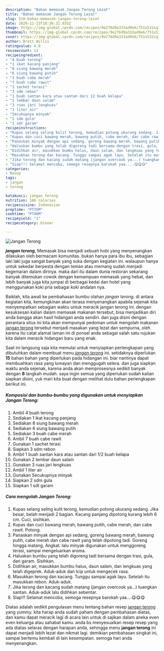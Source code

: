```yaml
---
description: "Bahan memasak Jangan Terong Lezat"
title: "Bahan memasak Jangan Terong Lezat"
slug: 510-bahan-memasak-jangan-terong-lezat
date: 2020-11-23T18:36:31.835Z
image: https://img-global.cpcdn.com/recipes/9e276d9a333ad9e6/751x532cq70/jangan-terong-foto-resep-utama.jpg
thumbnail: https://img-global.cpcdn.com/recipes/9e276d9a333ad9e6/751x532cq70/jangan-terong-foto-resep-utama.jpg
cover: https://img-global.cpcdn.com/recipes/9e276d9a333ad9e6/751x532cq70/jangan-terong-foto-resep-utama.jpg
author: Brett Willis
ratingvalue: 4.8
reviewcount: 13
recipeingredient:
- "4 buah terong"
- "1 ikat kacang panjang"
- "8 siung bawang merah"
- "6 siung bawang putih"
- "3 buah cabe merah"
- "7 buah cabe rawit"
- "1 sachet terasi"
- "3 sdm rebon"
- "1 buah santan kara atau santan dari 12 buah kelapa"
- "2 lembar daun salam"
- "3 ruas jari lengkuas"
- "1 liter air"
- "Secukupnya minyak"
- "2 sdm gula"
- "1 sdt garam"
recipeinstructions:
- "Kupas selang seling kulit terong, kemudian potong ukurang sedang. Jika besar, belah menjadi 2 bagian. Kacang panjang dipotong kurang lebih 6 cm. Cuci, sisihkan."
- "Kupas dan cuci bawang merah, bawang putih, cabe merah, dan cabe rawit. Potong."
- "Panaskan minyak dengan api sedang, goreng bawang merah, bawang putih, cabe merah dan cabe rawit yang telah dipotong tadi. Goreng hingga matang, Angkat. lalu minyak digunakan untuk menggoreng terasi, sampai mengeluarkan aroma."
- "Haluskan bumbu yang telah digoreng tadi bersama dengan trasi, gula, dan garam. Sisihkan."
- "Didihkan air, masukkan bumbu halus, daun salam, dan lengkuas yang telah digeprek. Aduk-aduk dan Icip untuk mengecek rasa."
- "Masukkan terong dan kacang. Tunggu sampai agak layu. Setelah itu masukkan rebon. Aduk-aduk."
- "Jika terong dan kacang sudah matang (jangan overcook ya...) tuangkan santan. Aduk-aduk lalu didihkan sebentar."
- "Siap!!! Selamat mencoba, semoga resepnya barokah yaa....😋😋😋"
categories:
- Resep
tags:
- jangan
- terong

katakunci: jangan terong 
nutrition: 166 calories
recipecuisine: Indonesian
preptime: "PT35M"
cooktime: "PT46M"
recipeyield: "1"
recipecategory: Dinner

---
```



![Jangan Terong](https://img-global.cpcdn.com/recipes/9e276d9a333ad9e6/751x532cq70/jangan-terong-foto-resep-utama.jpg)

<b><i>jangan terong</i></b>, Memasak bisa menjadi sebuah hobi yang menyenangkan dilakukan oleh bermacam komunitas. bukan hanya para ibu ibu, sebagian laki laki juga sangat banyak yang suka dengan kegiatan ini. walaupun hanya untuk sekedar berpesta dengan teman atau memang sudah menjadi kegemaran dalam dirinya. maka dari itu dalam dunia restoran sekarang banyak ditemukan cowok dengan kemampuan memasak yang hebat, dan lebih banyak juga kita jumpai di berbagai kedai dan hotel yang menggunakan koki pria sebagai koki andalan nya.

Baiklah, kita awali ke pembahasan bumbu olahan <i>jangan terong</i>. di antara kegiatan kita, kemungkinan akan terasa menyenangkan apabila sejenak kita menyempatkan sebagian waktu untuk meracik jangan terong ini. dengan kesuksesan kalian dalam memasak makanan tersebut, bisa menjadikan diri anda bangga akan hasil hidangan anda sendiri. dan juga disini dengan perantara situs ini kita akan mempunyai pedoman untuk mengolah makanan <u>jangan terong</u> tersebut menjadi masakan yang lezat dan sempurna, oleh karena itu catat alamat laman ini di ponsel anda sebagai salah satu rujukan kita dalam meracik hidangan baru yang enak.




Saat ini langsung saja kita memulai untuk menyiapkan perlengkapan yang dibutuhkan dalam membuat menu <u><i>jangan terong</i></u> ini. setidaknya diperlukan <b>15</b> bahan bahan yang diperlukan pada hidangan ini. biar nantinya dapat membuahkan rasa yang lumayan dan menggugah selera. dan juga siapkan waktu anda sejenak, karena anda akan memprosesnya sedikit banyak dengan <b>8</b> langkah mudah. saya ingin semua yang diperlukan sudah kalian siapkan disini, yuk mari kita buat dengan melihat dulu bahan perlengkapan berikut ini.

<!--inarticleads1-->

##### Komposisi dan bumbu-bumbu yang digunakan untuk menyiapkan Jangan Terong:

1. Ambil 4 buah terong
1. Sediakan 1 ikat kacang panjang
1. Sediakan 8 siung bawang merah
1. Sediakan 6 siung bawang putih
1. Sediakan 3 buah cabe merah
1. Ambil 7 buah cabe rawit
1. Gunakan 1 sachet terasi
1. Siapkan 3 sdm rebon
1. Ambil 1 buah santan kara atau santan dari 1/2 buah kelapa
1. Gunakan 2 lembar daun salam
1. Gunakan 3 ruas jari lengkuas
1. Ambil 1 liter air
1. Gunakan Secukupnya minyak
1. Siapkan 2 sdm gula
1. Siapkan 1 sdt garam




<!--inarticleads2-->

##### Cara mengolah Jangan Terong:

1. Kupas selang seling kulit terong, kemudian potong ukurang sedang. Jika besar, belah menjadi 2 bagian. Kacang panjang dipotong kurang lebih 6 cm. Cuci, sisihkan.
1. Kupas dan cuci bawang merah, bawang putih, cabe merah, dan cabe rawit. Potong.
1. Panaskan minyak dengan api sedang, goreng bawang merah, bawang putih, cabe merah dan cabe rawit yang telah dipotong tadi. Goreng hingga matang, Angkat. lalu minyak digunakan untuk menggoreng terasi, sampai mengeluarkan aroma.
1. Haluskan bumbu yang telah digoreng tadi bersama dengan trasi, gula, dan garam. Sisihkan.
1. Didihkan air, masukkan bumbu halus, daun salam, dan lengkuas yang telah digeprek. Aduk-aduk dan Icip untuk mengecek rasa.
1. Masukkan terong dan kacang. Tunggu sampai agak layu. Setelah itu masukkan rebon. Aduk-aduk.
1. Jika terong dan kacang sudah matang (jangan overcook ya...) tuangkan santan. Aduk-aduk lalu didihkan sebentar.
1. Siap!!! Selamat mencoba, semoga resepnya barokah yaa....😋😋😋




Diatas adalah sedikit pengulasan menu tentang bahan resep <u>jangan terong</u> yang yummy. kita harap anda sudah paham dengan pembahasan diatas, dan kamu dapat meracik lagi di acara lain untuk di sajikan dalam aneka even even keluarga atau sahabat kamu. anda bs menyesuaikan resep resep yang ada diatas selaras dengan harapan anda, sehingga menu <b>jangan terong</b> ini dapat menjadi lebih lezat dan nikmat lagi. demikian pembahasan singkat ini, sampai bertemu kembali di lain kesempatan. semoga hari anda menyenangkan.
